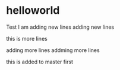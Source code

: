 # helloworld
Test
I am adding new lines
adding new lines

this is more lines

adding more lines
addming more lines



this is added to master first
